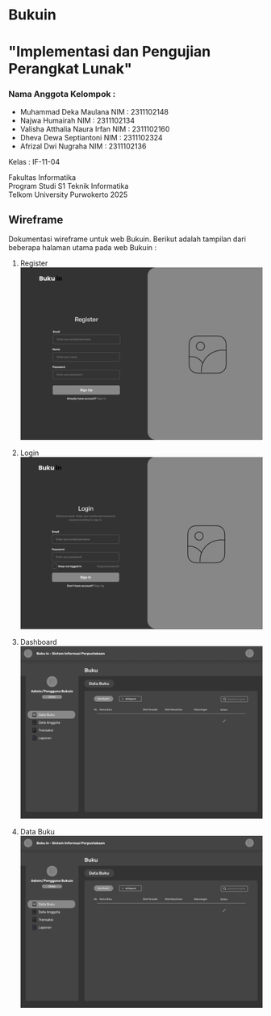# Bukuin
# "Implementasi dan Pengujian Perangkat Lunak"

### Nama Anggota Kelompok :
- Muhammad Deka Maulana        NIM : 2311102148
- Najwa Humairah               NIM : 2311102134
- Valisha Atthalia Naura Irfan NIM : 2311102160
- Dheva Dewa Septiantoni       NIM : 2311102324
- Afrizal Dwi Nugraha          NIM : 2311102136

Kelas       : IF-11-04</br>

Fakultas Informatika</br>
Program Studi S1 Teknik Informatika</br>
Telkom University Purwokerto
2025

## Wireframe
Dokumentasi wireframe untuk web Bukuin.
Berikut adalah tampilan dari beberapa halaman utama pada web Bukuin :
1. Register
    ![Register](./assets/images/register.png)

2. Login
    ![Login](./assets/images/login.png)

3. Dashboard
    ![Dashboard](./assets/images/dashboard.png)

4. Data Buku
    ![Data Buku](./assets/images/databuku.png)